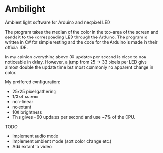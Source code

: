 # Ambilight
Ambient light software for Arduino and neopixel LED

The program takes the median of the color in the top-area of the screen and sends it to the corresponding LED through the Arduino.
The program is written in C# for simple testing and the code for the Arduino is made in their official IDE.

In my opinion everything above 30 updates per second is close to non-noticeable in delay.
However, a jump from 25 -> 33 pixels per LED give almost double the update time but most commonly no apparent change in color.

My preffered configuration:
- 25x25 pixel gathering
- 1/3 of screen
- non-linear
- no extant
- 100 brightness
- This gives ~60 updates per second and use ~7% of the CPU.

TODO:
- Implement audio mode
- Implement ambient mode (soft color change etc.)
- Add extant to video
